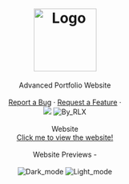 <h1 align="center">
  <a href="https://github.com/RLX-OP/rlx-op.github.io.git">
    <img src="https://rlx-op.github.io/assets/images/rlx.png" alt="Logo" width="125" height="125">
  </a>
</h1>

<div align="center">
  Advanced Portfolio Website
  <br />
  <br />
  <a href="https://github.com/RLX-OP/rlx-op.github.io/issues/new?assignees=&labels=bug&title=bug%3A+">Report a Bug</a>
  ·
  <a href="https://github.com/RLX-OP/rlx-op.github.io/issues/new?assignees=&labels=enhancement&title=request%3A+">Request a Feature</a>
  ·
  <br />
    <a href="https://www.buymeacoffee.com/rlxop"><img src="https://img.buymeacoffee.com/button-api/?text=Buy me a coffee&emoji=&slug=rlxop&button_colour=FFDD00&font_colour=000000&font_family=Cookie&outline_colour=000000&coffee_colour=ffffff"></a>
    <img src="https://img.shields.io/badge/made%20with%20%E2%99%A5%20by-RLX-ff1414.svg?style=flat-square" alt="By_RLX">
</div>
  <br />

<div align="center">
  Website
  <br />
  <a href="https://rlx-op.github.io/">Click me to view the website!</a>
</div>
  <br />
<div align="center">
    Website Previews -
<br />
<br />
    <img src="https://user-images.githubusercontent.com/82745607/146182518-485c245a-aba6-43b1-b749-61c84fb7fa64.png" alt="Dark_mode">
    <img src="https://user-images.githubusercontent.com/82745607/146182607-e9c54143-f1b1-41e2-b366-b114a9bd84b4.png" alt="Light_mode">
</div>
